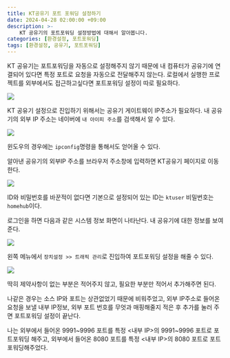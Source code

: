 ```yaml
---
title: KT공유기 포트 포워딩 설정하기
date: 2024-04-28 02:00:00 +09:00
description: >-
    KT 공유기의 포트포워딩 설정방법에 대해서 알아봅니다.
categories: [환경설정, 포트포워딩]
tags: [환경설정, 공유기, 포트포워딩]
---
```


KT 공유기는 포트포워딩을 자동으로 설정해주지 않기 때문에 내 컴퓨터가 공유기에 연결되어 있다면 특정 포트로 요청을 자동으로 전달해주지 않는다. 로컬에서 실행한 프로젝트를 외부에서도 접근하고싶다면 포트포워딩 설정이 따로 필요하다.

![](https://github.com/mynameisjaehoon/mynameisjaehoon.github.io/assets/76734067/25972732-f782-4374-ae0c-5a4bbee3187f)

KT 공유기 설정으로 진입하기 위해서는 공유기 게이트웨이 IP주소가 필요하다.
내 공유기의 외부 IP 주소는 네이버에 `내 아이피 주소`를 검색해서 알 수 있다.

![](https://github.com/mynameisjaehoon/mynameisjaehoon.github.io/assets/76734067/fdd8d1bb-d654-4563-b826-ecfdb712fc80)

윈도우의 경우에는 `ipconfig`명령을 통해서도 얻어올 수 있다.

알아낸 공유기의 외부IP 주소를 브라우저 주소창에 입력하면 KT공유기 페이지로 이동한다.

![](https://github.com/mynameisjaehoon/mynameisjaehoon.github.io/assets/76734067/7c0e5b3f-5710-477b-a4d0-f408c6fc10ce)

ID와 비밀번호를 바꾼적이 없다면 기본으로 설정되어 있는 ID는 `ktuser` 비밀번호는 `homehub`이다.

로그인을 하면 다음과 같은 시스템 정보 화면이 나타난다. 내 공유기에 대한 정보를 보여준다.

![](https://github.com/mynameisjaehoon/mynameisjaehoon.github.io/assets/76734067/5ce44352-d574-4c36-8ac1-41e55b348782)

왼쪽 메뉴에서 `장치설정 >> 트래픽 관리`로 진입하여 포트포워딩 설정을 해줄 수 있다.

![](https://github.com/mynameisjaehoon/mynameisjaehoon.github.io/assets/76734067/5e03f22f-c3c6-44a7-ad0f-f8ea5c3f5df4)

딱히 제약사항이 없는 부분은 적어주지 않고, 필요한 부분만 적어서 추가해주면 된다.

나같은 경우는 소스 IP와 포트는 상관없었기 때문에 비워주었고, 외부 IP주소로 들어온 요청을 보낼 내부 IP정보, 외부 포트 번호를 무엇과 매핑해줄지 적은 후 추가를 눌러 주면 포트포워딩 설정이 끝난다.

나는 외부에서 들어온 9991~9996 포트를 특정 <내부 IP>의 9991~9996 포트로 포트포워딩 해주고, 외부에서 들어온 8080 포트를 특정 <내부 IP>의 8080 포트로 포트포워딩해주었다.

